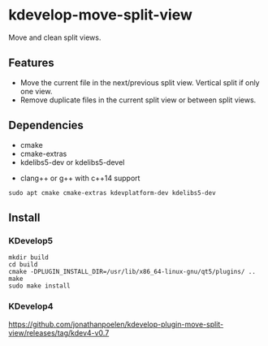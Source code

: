 # kdevelop-move-split-view

Move and clean split views.

## Features

- Move the current file in the next/previous split view. Vertical split if only one view.
- Remove duplicate files in the current split view or between split views.

## Dependencies

- cmake
- cmake-extras
- kdelibs5-dev or kdelibs5-devel
<!-- - kdevplatform-dev -->
- clang++ or g++ with c++14 support

```
sudo apt cmake cmake-extras kdevplatform-dev kdelibs5-dev
```

## Install

### KDevelop5

```
mkdir build
cd build
cmake -DPLUGIN_INSTALL_DIR=/usr/lib/x86_64-linux-gnu/qt5/plugins/ ..
make
sudo make install
```

### KDevelop4

https://github.com/jonathanpoelen/kdevelop-plugin-move-split-view/releases/tag/kdev4-v0.7
